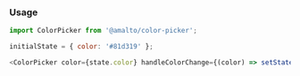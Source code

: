 ### Usage

```typescript
import ColorPicker from '@amalto/color-picker';
```

```javascript
initialState = { color: '#81d319' };

<ColorPicker color={state.color} handleColorChange={(color) => setState({ color })} />;
```
